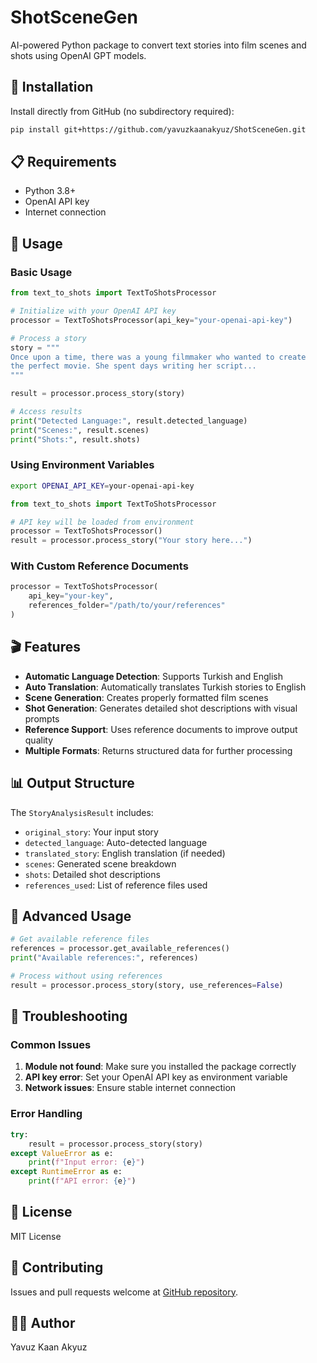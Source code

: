 # ShotSceneGen

AI-powered Python package to convert text stories into film scenes and shots using OpenAI GPT models.

## 🚀 Installation

Install directly from GitHub (no subdirectory required):

```bash
pip install git+https://github.com/yavuzkaanakyuz/ShotSceneGen.git
```

## 📋 Requirements

- Python 3.8+
- OpenAI API key
- Internet connection

## 🔧 Usage

### Basic Usage

```python
from text_to_shots import TextToShotsProcessor

# Initialize with your OpenAI API key
processor = TextToShotsProcessor(api_key="your-openai-api-key")

# Process a story
story = """
Once upon a time, there was a young filmmaker who wanted to create 
the perfect movie. She spent days writing her script...
"""

result = processor.process_story(story)

# Access results
print("Detected Language:", result.detected_language)
print("Scenes:", result.scenes)
print("Shots:", result.shots)
```

### Using Environment Variables

```bash
export OPENAI_API_KEY=your-openai-api-key
```

```python
from text_to_shots import TextToShotsProcessor

# API key will be loaded from environment
processor = TextToShotsProcessor()
result = processor.process_story("Your story here...")
```

### With Custom Reference Documents

```python
processor = TextToShotsProcessor(
    api_key="your-key",
    references_folder="/path/to/your/references"
)
```

## 🎬 Features

- **Automatic Language Detection**: Supports Turkish and English
- **Auto Translation**: Automatically translates Turkish stories to English
- **Scene Generation**: Creates properly formatted film scenes
- **Shot Generation**: Generates detailed shot descriptions with visual prompts
- **Reference Support**: Uses reference documents to improve output quality
- **Multiple Formats**: Returns structured data for further processing

## 📊 Output Structure

The `StoryAnalysisResult` includes:

- `original_story`: Your input story
- `detected_language`: Auto-detected language
- `translated_story`: English translation (if needed)
- `scenes`: Generated scene breakdown
- `shots`: Detailed shot descriptions
- `references_used`: List of reference files used

## 🔧 Advanced Usage

```python
# Get available reference files
references = processor.get_available_references()
print("Available references:", references)

# Process without using references
result = processor.process_story(story, use_references=False)
```

## 🐛 Troubleshooting

### Common Issues

1. **Module not found**: Make sure you installed the package correctly
2. **API key error**: Set your OpenAI API key as environment variable
3. **Network issues**: Ensure stable internet connection

### Error Handling

```python
try:
    result = processor.process_story(story)
except ValueError as e:
    print(f"Input error: {e}")
except RuntimeError as e:
    print(f"API error: {e}")
```

## 📄 License

MIT License

## 🤝 Contributing

Issues and pull requests welcome at [GitHub repository](https://github.com/yavuzkaanakyuz/ShotSceneGen).

## 👨‍💻 Author

Yavuz Kaan Akyuz